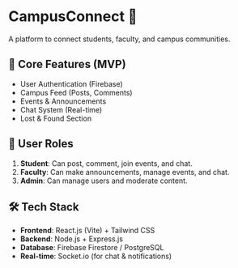 # CampusConnect 🚀
A platform to connect students, faculty, and campus communities.

## 🌟 Core Features (MVP)
- User Authentication (Firebase)
- Campus Feed (Posts, Comments)
- Events & Announcements
- Chat System (Real-time)
- Lost & Found Section

## 👤 User Roles
1. **Student**: Can post, comment, join events, and chat.
2. **Faculty**: Can make announcements, manage events, and chat.
3. **Admin**: Can manage users and moderate content.

## 🛠️ Tech Stack
- **Frontend**: React.js (Vite) + Tailwind CSS
- **Backend**: Node.js + Express.js
- **Database**: Firebase Firestore / PostgreSQL
- **Real-time**: Socket.io (for chat & notifications)
